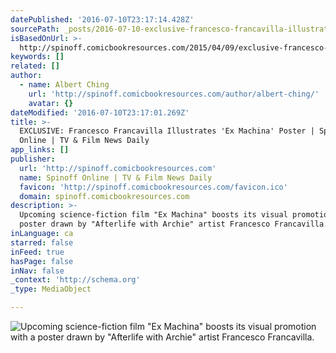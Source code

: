 ```yaml
---
datePublished: '2016-07-10T23:17:14.428Z'
sourcePath: _posts/2016-07-10-exclusive-francesco-francavilla-illustrates-ex-machina-po.md
isBasedOnUrl: >-
  http://spinoff.comicbookresources.com/2015/04/09/exclusive-francesco-francavilla-illustrates-ex-machina-poster/
keywords: []
related: []
author:
  - name: Albert Ching
    url: 'http://spinoff.comicbookresources.com/author/albert-ching/'
    avatar: {}
dateModified: '2016-07-10T23:17:01.269Z'
title: >-
  EXCLUSIVE: Francesco Francavilla Illustrates 'Ex Machina' Poster | Spinoff
  Online | TV & Film News Daily
app_links: []
publisher:
  url: 'http://spinoff.comicbookresources.com'
  name: Spinoff Online | TV & Film News Daily
  favicon: 'http://spinoff.comicbookresources.com/favicon.ico'
  domain: spinoff.comicbookresources.com
description: >-
  Upcoming science-fiction film "Ex Machina" boosts its visual promotion with a
  poster drawn by "Afterlife with Archie" artist Francesco Francavilla.
inLanguage: ca
starred: false
inFeed: true
hasPage: false
inNav: false
_context: 'http://schema.org'
_type: MediaObject

---
```

![Upcoming science-fiction film "Ex Machina" boosts its visual promotion with a poster drawn by "Afterlife with Archie" artist Francesco Francavilla.](https://the-grid-user-content.s3-us-west-2.amazonaws.com/57b6e0a3-0cde-4aa3-b5d1-117a127c7352.jpg)